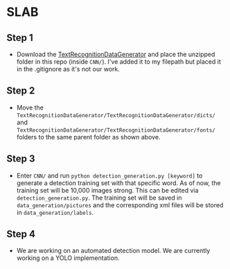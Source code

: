 # SLAB

## Step 1
- Download the [TextRecognitionDataGenerator](https://github.com/Belval/TextRecognitionDataGenerator) and place the unzipped folder in this repo (inside `CNN/`). I've added it to my filepath but placed it in the .gitignore as it's not our work.

## Step 2
- Move the `TextRecognitionDataGenerator/TextRecognitionDataGenerator/dicts/` and `TextRecognitionDataGenerator/TextRecognitionDataGenerator/fonts/` folders to the same parent folder as shown above.

## Step 3
- Enter `CNN/` and run `python detection_generation.py [keyword]` to generate a detection training set with that specific word. As of now, the training set will be 10,000 images strong. This can be edited via `detection_generation.py`. The training set will be saved in `data_generation/pictures` and the corresponding xml files will be stored in `data_generation/labels`.

## Step 4
- We are working on an automated detection model. We are currently working on a YOLO implementation.
